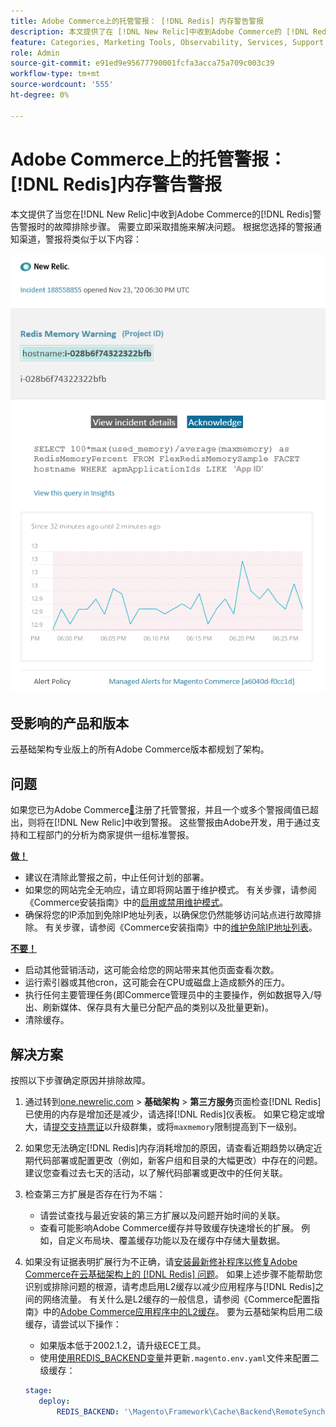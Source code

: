 ```yaml
---
title: Adobe Commerce上的托管警报： [!DNL Redis] 内存警告警报
description: 本文提供了在 [!DNL New Relic]中收到Adobe Commerce的 [!DNL Redis] 警告警报时的故障排除步骤。 需要立即执行操作。
feature: Categories, Marketing Tools, Observability, Services, Support, Tools and External Services, Variables
role: Admin
source-git-commit: e91ed9e95677790001fcfa3acca75a709c003c39
workflow-type: tm+mt
source-wordcount: '555'
ht-degree: 0%

---
```



# Adobe Commerce上的托管警报： [!DNL Redis]内存警告警报

本文提供了当您在[!DNL New Relic]中收到Adobe Commerce的[!DNL Redis]警告警报时的故障排除步骤。 需要立即采取措施来解决问题。 根据您选择的警报通知渠道，警报将类似于以下内容：

![new_relic_redis_memory_warning.png](../../assets/managed-alerts/new_relic_redis_memory_warning.png)

## 受影响的产品和版本

云基础架构专业版上的所有Adobe Commerce版本都规划了架构。

## 问题

如果您已为Adobe Commerce[&#128279;](managed-alerts-for-magento-commerce.md)注册了托管警报，并且一个或多个警报阈值已超出，则将在[!DNL New Relic]中收到警报。 这些警报由Adobe开发，用于通过支持和工程部门的分析为商家提供一组标准警报。

**<u>做！</u>**

* 建议在清除此警报之前，中止任何计划的部署。
* 如果您的网站完全无响应，请立即将网站置于维护模式。 有关步骤，请参阅《Commerce安装指南》中的[启用或禁用维护模式](https://experienceleague.adobe.com/zh-hans/docs/commerce-operations/installation-guide/tutorials/maintenance-mode)。
* 确保将您的IP添加到免除IP地址列表，以确保您仍然能够访问站点进行故障排除。 有关步骤，请参阅《Commerce安装指南》中的[维护免除IP地址列表](https://experienceleague.adobe.com/zh-hans/docs/commerce-operations/installation-guide/tutorials/maintenance-mode#maintain-the-list-of-exempt-ip-addresses)。

**<u>不要！</u>**

* 启动其他营销活动，这可能会给您的网站带来其他页面查看次数。
* 运行索引器或其他cron，这可能会在CPU或磁盘上造成额外的压力。
* 执行任何主要管理任务(即Commerce管理员中的主要操作，例如数据导入/导出、刷新媒体、保存具有大量已分配产品的类别以及批量更新)。
* 清除缓存。

## 解决方案

按照以下步骤确定原因并排除故障。

1. 通过转到[one.newrelic.com](https://login.newrelic.com/login) > **基础架构** > **第三方服务**&#x200B;页面检查[!DNL Redis]已使用的内存是增加还是减少，请选择[!DNL Redis]仪表板。 如果它稳定或增大，请[提交支持票证](https://experienceleague.adobe.com/zh-hans/docs/commerce-knowledge-base/kb/help-center-guide/magento-help-center-user-guide#support-case)以升级群集，或将`maxmemory`限制提高到下一级别。
1. 如果您无法确定[!DNL Redis]内存消耗增加的原因，请查看近期趋势以确定近期代码部署或配置更改（例如，新客户组和目录的大幅更改）中存在的问题。 建议您查看过去七天的活动，以了解代码部署或更改中的任何关联。
1. 检查第三方扩展是否存在行为不端：
   * 请尝试查找与最近安装的第三方扩展以及问题开始时间的关联。
   * 查看可能影响Adobe Commerce缓存并导致缓存快速增长的扩展。 例如，自定义布局块、覆盖缓存功能以及在缓存中存储大量数据。
1. 如果没有证据表明扩展行为不正确，请[安装最新修补程序以修复Adobe Commerce在云基础架构上的 [!DNL Redis] 问题](https://experienceleague.adobe.com/zh-hans/docs/commerce-knowledge-base/kb/troubleshooting/miscellaneous/install-latest-patches-to-fix-magento-redis-issues)。 如果上述步骤不能帮助您识别或排除问题的根源，请考虑启用L2缓存以减少应用程序与[!DNL Redis]之间的网络流量。 有关什么是L2缓存的一般信息，请参阅《Commerce配置指南》中的[Adobe Commerce应用程序中的L2缓存](https://experienceleague.adobe.com/zh-hans/docs/commerce-operations/configuration-guide/cache/level-two-cache)。 要为云基础架构启用二级缓存，请尝试以下操作：
   * 如果版本低于2002.1.2，请升级ECE工具。
   * 使用[使用REDIS\_BACKEND变量](https://experienceleague.adobe.com/zh-hans/docs/commerce-on-cloud/user-guide/configure/env/stage/variables-deploy#redis_backend)并更新`.magento.env.yaml`文件来配置二级缓存：

   ```yaml
   stage:
      deploy:
          REDIS_BACKEND: '\Magento\Framework\Cache\Backend\RemoteSynchronizedCache'
   ```
